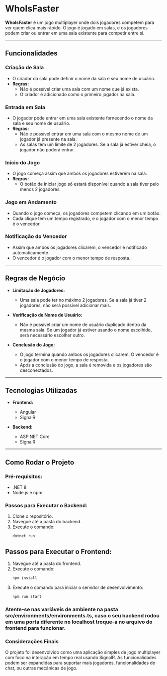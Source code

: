 # WhoIsFaster

**WhoIsFaster** é um jogo multiplayer onde dois jogadores competem para ver quem clica mais rápido. O jogo é jogado em salas, e os jogadores podem criar ou entrar em uma sala existente para competir entre si.

---

## Funcionalidades

### **Criação de Sala**
- O criador da sala pode definir o nome da sala e seu nome de usuário.
- **Regras:**
  - Não é possível criar uma sala com um nome que já exista.
  - O criador é adicionado como o primeiro jogador na sala.

### **Entrada em Sala**
- O jogador pode entrar em uma sala existente fornecendo o nome da sala e seu nome de usuário.
- **Regras:**
  - Não é possível entrar em uma sala com o mesmo nome de um jogador já presente na sala.
  - As salas têm um limite de 2 jogadores. Se a sala já estiver cheia, o jogador não poderá entrar.

### **Início do Jogo**
- O jogo começa assim que ambos os jogadores estiverem na sala.
- **Regras:**
  - O botão de iniciar jogo só estará disponível quando a sala tiver pelo menos 2 jogadores.

### **Jogo em Andamento**
- Quando o jogo começa, os jogadores competem clicando em um botão.
- Cada clique tem um tempo registrado, e o jogador com o menor tempo é o vencedor.

### **Notificação do Vencedor**
- Assim que ambos os jogadores clicarem, o vencedor é notificado automaticamente.
- O vencedor é o jogador com o menor tempo de resposta.

---

## Regras de Negócio

- **Limitação de Jogadores:**
  - Uma sala pode ter no máximo 2 jogadores. Se a sala já tiver 2 jogadores, não será possível adicionar mais.
  
- **Verificação de Nome de Usuário:**
  - Não é possível criar um nome de usuário duplicado dentro da mesma sala. Se um jogador já estiver usando o nome escolhido, será necessário escolher outro.

- **Conclusão do Jogo:**
  - O jogo termina quando ambos os jogadores clicarem. O vencedor é o jogador com o menor tempo de resposta.
  - Após a conclusão do jogo, a sala é removida e os jogadores são desconectados.

---

## Tecnologias Utilizadas

- **Frontend:**
  - Angular
  - SignalR

- **Backend:**
  - ASP.NET Core
  - SignalR

---

## Como Rodar o Projeto

### **Pré-requisitos:**
- .NET 8
- Node.js e npm

### **Passos para Executar o Backend:**
1. Clone o repositório.
2. Navegue até a pasta do backend.
3. Execute o comando:
   ```bash
   dotnet run
   ```

## Passos para Executar o Frontend:

1. Navegue até a pasta do frontend.
2. Execute o comando:
   ```bash
   npm install
3. Execute o comando para iniciar o servidor de desenvolvimento:
   ```bash
   npm run start

### **Atente-se nas variáveis de ambiente na pasta src/environments/environments.ts, caso o seu backend rodou em uma porta diferente no localhost troque-a no arquivo do frontend para funcionar.**

### **Considerações Finais**
O projeto foi desenvolvido como uma aplicação simples de jogo multiplayer com foco na interação em tempo real usando SignalR.
As funcionalidades podem ser expandidas para suportar mais jogadores, funcionalidades de chat, ou outras mecânicas de jogo.
